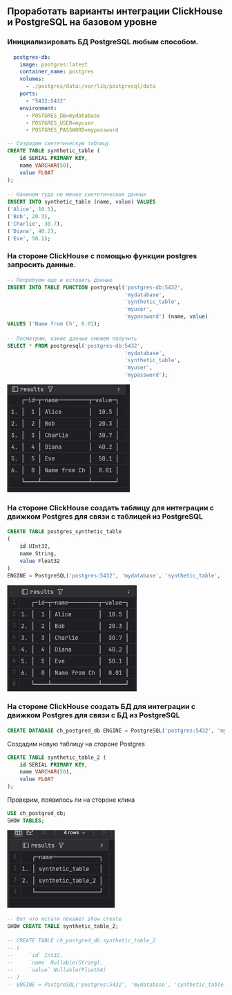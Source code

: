 ## Проработать варианты интеграции ClickHouse и PostgreSQL на базовом уровне




### Инициализировать БД PostgreSQL любым способом.

```yaml
  postgres-db:
    image: postgres:latest
    container_name: postgres
    volumes:
      - ./postgres/data:/var/lib/postgresql/data
    ports:
      - "5432:5432"
    environment:
      - POSTGRES_DB=mydatabase
      - POSTGRES_USER=myuser
      - POSTGRES_PASSWORD=mypassword
```



```sql
-- Создадим синтетическую таблицу
CREATE TABLE synthetic_table (
    id SERIAL PRIMARY KEY,
    name VARCHAR(50),
    value FLOAT
);

-- Накинем туда не менее синтетических данных
INSERT INTO synthetic_table (name, value) VALUES
('Alice', 10.5),
('Bob', 20.3),
('Charlie', 30.7),
('Diana', 40.2),
('Eve', 50.1);
```

### На стороне ClickHouse с помощью функции postgres запросить данные.


```sql
-- Попробуем еще и вставить данные
INSERT INTO TABLE FUNCTION postgresql('postgres-db:5432',
                                      'mydatabase',
                                      'synthetic_table',
                                      'myuser',
                                      'mypassword') (name, value) 
VALUES ('Name from Ch', 0.01);

-- Посмотрим, какие данные сможем получить
SELECT * FROM postgresql('postgres-db:5432',
                                      'mydatabase',
                                      'synthetic_table',
                                      'myuser',
                                      'mypassword');
```
![img.png](screenshots/img.png)


### На стороне ClickHouse создать таблицу для интеграции с движком Postgres для связи с таблицей из PostgreSQL
```sql
CREATE TABLE postgres_synthetic_table
(
    id UInt32,
    name String,
    value Float32
)
ENGINE = PostgreSQL('postgres:5432', 'mydatabase', 'synthetic_table', 'myuser', 'mypassword');
```

![img_1.png](screenshots/img_1.png)

### На стороне ClickHouse создать БД для интеграции с движком Postgres для связи с БД из PostgreSQL

```sql
CREATE DATABASE ch_postgred_db ENGINE = PostgreSQL('postgres:5432', 'mydatabase', 'myuser', 'mypassword');
```

Создадим новую таблицу на стороне Postgres
```sql
CREATE TABLE synthetic_table_2 (
    id SERIAL PRIMARY KEY,
    name VARCHAR(50),
    value FLOAT
);
```

Проверим, появилось ли на стороне клика
```sql
USE ch_postgred_db;
SHOW TABLES;
```

![img_2.png](screenshots/img_2.png)

```sql
-- Вот что кстати покажет show create
SHOW CREATE TABLE synthetic_table_2;

-- CREATE TABLE ch_postgred_db.synthetic_table_2
-- (
--     `id` Int32,
--     `name` Nullable(String),
--     `value` Nullable(Float64)
-- )
-- ENGINE = PostgreSQL('postgres:5432', 'mydatabase', 'synthetic_table_2', 'myuser', '[HIDDEN]')
```


